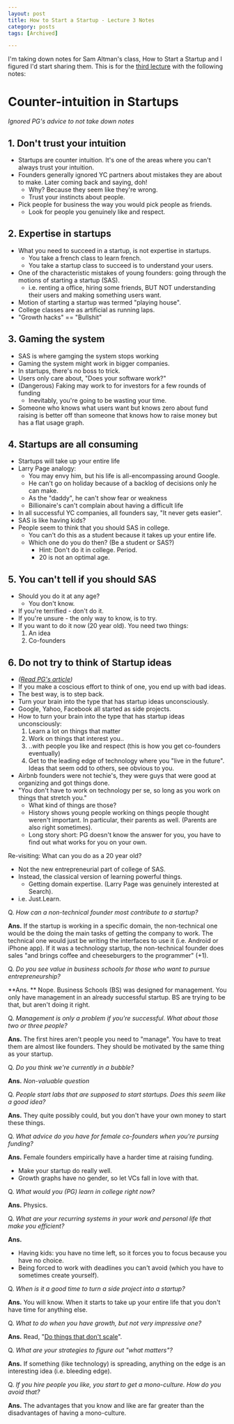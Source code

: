 ```yaml
---
layout: post
title: How to Start a Startup - Lecture 3 Notes
category: posts
tags: [Archived]

---
```


I'm taking down notes for Sam Altman's class, How to Start a Startup and I figured I'd start sharing them. This is for the [third lecture](https://www.youtube.com/watch?v=ii1jcLg-eIQ) with the following notes:

# Counter-intuition in Startups
*Ignored PG's advice to not take down notes*

## 1. Don't trust your intuition
- Startups are counter intuition. It's one of the areas where you can't always trust your intuition.
- Founders generally ignored YC partners about mistakes they are about to make. Later coming back and saying, doh!
  - Why? Because they seem like they're wrong.
  - Trust your instincts about people.
- Pick people for business the way you would pick people as friends.
	- Look for people you genuinely like and respect.

## 2. Expertise in startups
- What you need to succeed in a startup, is not expertise in startups.
	- You take a french class to learn french.
	- You take a startup class to succeed is to understand your users.
- One of the characteristic mistakes of young founders: going through the motions of starting a startup (SAS).
  - i.e. renting a office, hiring some friends, BUT NOT understanding their users and making something users want.
- Motion of starting a startup was termed "playing house".
- College classes are as artificial as running laps.
- "Growth hacks" == "Bullshit"

## 3. Gaming the system
- SAS is where gamging the system stops working
- Gaming the system might work in bigger companies.
- In startups, there's no boss to trick.
- Users only care about, "Does your software work?"
- (Dangerous) Faking may work to for investors for a few rounds of funding
	- Inevitably, you're going to be wasting your time.
- Someone who knows what users want but knows zero about fund raising is better off than someone that knows how to raise money but has a flat usage graph.

## 4. Startups are all consuming
- Startups will take up your entire life
- Larry Page analogy:
	- You may envy him, but his life is all-encompassing around Google.
	- He can't go on holiday because of a backlog of decisions only he can make.
	- As the "daddy", he can't show fear or weakness
	- Billionaire's can't complain about having a difficult life
- In all successful YC companies, all founders say, "It never gets easier".
- SAS is like having kids?
- People seem to think that you should SAS in college.
	- You can't do this as a student because it takes up your entire life.
	- Which one do you do then? (Be a student or SAS?)
		- Hint: Don't do it in college. Period.
		- 20 is not an optimal age.

## 5. You can't tell if you should SAS
- Should you do it at any age?
	- You don't know.
- If you're terrified - don't do it.
- If you're unsure - the only way to know, is to try.
- If you want to do it now (20 year old). You need two things:
	1. An idea
	2. Co-founders

## 6. Do not try to think of Startup ideas
- *([Read PG's article](http://paulgraham.com/ds.html))*
- If you make a coscious effort to think of one, you end up with bad ideas.
- The best way, is to step back.
- Turn your brain into the type that has startup ideas unconsciously.
- Google, Yahoo, Facebook all started as side projects.
- How to turn your brain into the type that has startup ideas unconsciously:
	1. Learn a lot on things that matter
	2. Work on things that interest you..
	3. ..with people you like and respect (this is how you get co-founders eventually)
	4. Get to the leading edge of technology where you "live in the future". Ideas that seem odd to others, see obvious to you.
- Airbnb founders were not techie's, they were guys that were good at organizing and got things done.
- "You don't have to work on technology per se, so long as you work on things that stretch you."
	- What kind of things are those?
	- History shows young people working on things people thought weren't important. In particular, their parents as well. (Parents are also right sometimes).
	- Long story short: PG doesn't know the answer for you, you have to find out what works for you on your own.

Re-visiting: What can you do as a 20 year old?
- Not the new entrepreneurial part of college of SAS.
- Instead, the classical version of learning powerful things.
	- Getting domain expertise. (Larry Page was genuinely interested at Search).
- i.e. Just.Learn.

Q. *How can a non-technical founder most contribute to a startup?*

**Ans.** If the startup is working in a specific domain, the non-technical one would be the doing the main tasks of getting the company to work. The technical one would just be writing the interfaces to use it (i.e. Android or iPhone app).
If it was a technology startup, the non-technical founder does sales "and brings coffee and cheeseburgers to the programmer" (+1).

Q. *Do you see value in business schools for those who want to pursue entrepreneurship?*

**Ans. ** Nope. Business Schools (BS) was designed for management. You only have management in an already successful startup. BS are trying to be that, but aren't doing it right.

Q. *Management is only a problem if you're successful. What about those two or three people?*

**Ans.** The first hires aren't people you need to "manage". You have to treat them are almost like founders. They should be motivated by the same thing as your startup.

Q. *Do you think we're currently in a bubble?*

**Ans.** *Non-valuable question*

Q. *People start labs that are supposed to start startups. Does this seem like a good idea?*

**Ans.** They quite possibly could, but you don't have your own money to start these things.

Q. *What advice do you have for female co-founders when you're pursing funding?*

**Ans.** Female founders empirically have a harder time at raising funding.
  - Make your startup do really well.
  - Growth graphs have no gender, so let VCs fall in love with that.

Q. *What would you (PG) learn in college right now?*

**Ans.** Physics.

Q. *What are your recurring systems in your work and personal life that make you efficient?*

**Ans.** 
  - Having kids: you have no time left, so it forces you to focus because you have no choice.
  - Being forced to work with deadlines you can't avoid (which you have to sometimes create yourself).

Q. *When is it a good time to turn a side project into a startup?*

**Ans.** You will know. When it starts to take up your entire life that you don't have time for anything else.

Q. *What to do when you have growth, but not very impressive one?*

**Ans.** Read, "[Do things that don't scale](http://paulgraham.com/ds.html)".

Q. *What are your strategies to figure out "what matters"?*

**Ans.** If something (like technology) is spreading, anything on the edge is an interesting idea (i.e. bleeding edge).

Q. *If you hire people you like, you start to get a mono-culture. How do you avoid that?*

**Ans.** The advantages that you know and like are far greater than the disadvantages of having a mono-culture.